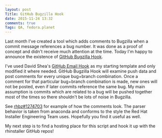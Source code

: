 ```yaml
---
layout: post
Title: GitHub Bugzilla Hook
date: 2015-11-24 13:32
comments: true
Tags: QA, fedora.planet
---
```


Last month I've created a tool which adds comments to Bugzilla when a commit
message references a bug number. It was done as a proof of concept and didn't
receive much attention at the time. Today I'm happy to announce the existence
of [GitHub Bugzilla Hook](https://github.com/atodorov/github-bugzilla-hook).

I've used David Shea's
[GitHub Email Hook](https://github.com/rhinstaller/github-email-hook/) as my
starting template and only modified it where needed. GitHub Bugzilla Hook will
examine push data and post comments for every unique bug+branch combination.
Once a comment for that particular bug+branch combination is made, new ones
will not be posted, even if later commits reference the same bug.
My main assumption is commits which are related to a bug will be pushed together
most of the times so there shouldn't be lots of noise in Bugzilla.

See [rhbz#1274703](https://bugzilla.redhat.com/show_bug.cgi?id=1274703) for
example of how the comments look. The parser behavior is taken from anaconda
and conforms to the style the Red Hat Installer Engineering Team uses.
Hopefully you find it useful as well.

My next step is to find a hosting place for this script and hook it up
with the rhinstaller GitHub repos!

